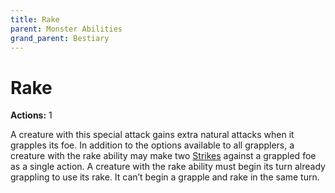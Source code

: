```yaml
---
title: Rake
parent: Monster Abilities
grand_parent: Bestiary
---
```


# Rake
**Actions:** 1<br>

A creature with this special attack gains extra natural attacks when it grapples its foe. In addition to the options available to all grapplers, a creature with the rake ability may make two [Strikes](https://stormchaserroleplaying.com/stormchaserRPG/Combat/Melee/Strike/) against a grappled foe as a single action. A creature with the rake ability must begin its turn already grappling to use its rake. It can’t begin a grapple and rake in the same turn.
